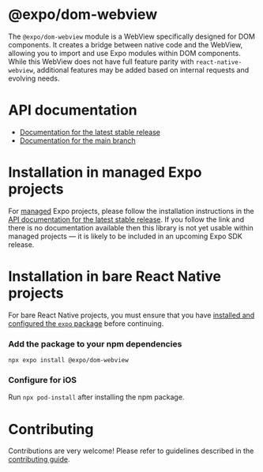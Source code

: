 # @expo/dom-webview

The `@expo/dom-webview` module is a WebView specifically designed for DOM components. It creates a bridge between native code and the WebView, allowing you to import and use Expo modules within DOM components. While this WebView does not have full feature parity with `react-native-webview`, additional features may be added based on internal requests and evolving needs.

# API documentation

- [Documentation for the latest stable release](https://docs.expo.dev/versions/latest/sdk/@expo/dom-webview/)
- [Documentation for the main branch](https://docs.expo.dev/versions/unversioned/sdk/@expo/dom-webview/)

# Installation in managed Expo projects

For [managed](https://docs.expo.dev/archive/managed-vs-bare/) Expo projects, please follow the installation instructions in the [API documentation for the latest stable release](#api-documentation). If you follow the link and there is no documentation available then this library is not yet usable within managed projects &mdash; it is likely to be included in an upcoming Expo SDK release.

# Installation in bare React Native projects

For bare React Native projects, you must ensure that you have [installed and configured the `expo` package](https://docs.expo.dev/bare/installing-expo-modules/) before continuing.

### Add the package to your npm dependencies

```
npx expo install @expo/dom-webview
```

### Configure for iOS

Run `npx pod-install` after installing the npm package.

# Contributing

Contributions are very welcome! Please refer to guidelines described in the [contributing guide](https://github.com/expo/expo#contributing).
